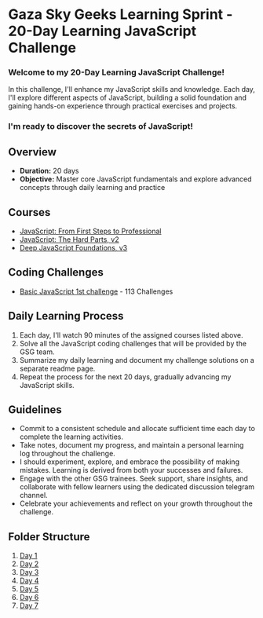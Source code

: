 
# Gaza Sky Geeks Learning Sprint - 20-Day Learning JavaScript Challenge 

### Welcome to my 20-Day Learning JavaScript Challenge! 
In this challenge, I'll enhance my JavaScript skills and knowledge. Each day, I'll explore different aspects of JavaScript, building a solid foundation and gaining hands-on experience through practical exercises and projects.

### I'm ready to discover the secrets of JavaScript! 

## Overview 
* **Duration:** 20 days 
* **Objective:** Master core JavaScript fundamentals and explore advanced concepts through daily learning and practice

## Courses 
* [JavaScript: From First Steps to Professional](https://frontendmasters.com/courses/javascript-first-steps/)
* [JavaScript: The Hard Parts, v2](https://frontendmasters.com/courses/javascript-hard-parts-v2/)
* [Deep JavaScript Foundations, v3](https://frontendmasters.com/courses/deep-javascript-v3/)

## Coding Challenges 
* [Basic JavaScript 1st challenge](https://www.freecodecamp.org/learn/javascript-algorithms-and-data-structures/basic-javascript/comment-your-javascript-code) - 113 Challenges

## Daily Learning Process 
1. Each day, I'll watch 90 minutes of the assigned courses listed above.
2. Solve all the JavaScript coding challenges that will be provided by the GSG team.
3. Summarize my daily learning and document my challenge solutions on a separate readme page.
4. Repeat the process for the next 20 days, gradually advancing my JavaScript skills.
   
## Guidelines 
* Commit to a consistent schedule and allocate sufficient time each day to complete the learning activities.
* Take notes, document my progress, and maintain a personal learning log throughout the challenge.
* I should experiment, explore, and embrace the possibility of making mistakes. Learning is derived from both your successes and failures.
* Engage with the other GSG trainees. Seek support, share insights, and collaborate with fellow learners using the dedicated discussion telegram channel.
* Celebrate your achievements and reflect on your growth throughout the challenge.

## Folder Structure 
1. [Day 1](https://github.com/anwarmaswadeh/Mastring-JavaScript-in-20-days/blob/main/Day1.md)
2. [Day 2](https://github.com/anwarmaswadeh/Mastring-JavaScript-in-20-days/blob/main/Day2.md)
3. [Day 3](https://github.com/anwarmaswadeh/Mastring-JavaScript-in-20-days/blob/main/Day3.md)
4. [Day 4](https://github.com/anwarmaswadeh/Mastring-JavaScript-in-20-days/blob/main/Day4.md)
5. [Day 5](https://github.com/anwarmaswadeh/Mastring-JavaScript-in-20-days/blob/main/day5.md)
6. [Day 6](https://github.com/anwarmaswadeh/Mastring-JavaScript-in-20-days/blob/main/Day6.md)
7. [Day 7](https://github.com/anwarmaswadeh/Mastring-JavaScript-in-20-days/blob/main/Day7.md)
